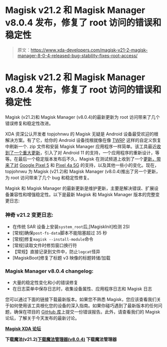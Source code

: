 # Magisk v21.2 和 Magisk Manager v8.0.4 发布，修复了 root 访问的错误和稳定性

> 原文：<https://www.xda-developers.com/magisk-v21-2-magisk-manager-8-0-4-released-bug-stability-fixes-root-access/>

# Magisk v21.2 和 Magisk Manager v8.0.4 发布，修复了 root 访问的错误和稳定性

Magisk (v21.2)和 Magisk Manager (v8.0.4)的最新更新为 root 访问带来了几个错误修复和稳定性改进。

XDA 资深公认开发者 topjohnwu 的 Magisk 无疑是 Android 设备最受欢迎的根解决方案。有了它，给你的 Android 设备找根就像在像 [TWRP](https://www.xda-developers.com/how-to-install-twrp/) 这样的自定义恢复中刷新一个. zip 文件和安装 Magisk Manager 应用程序一样简单。该工具最近[收到了一个重大更新](https://www.xda-developers.com/magisk-v21-magisk-manager-8-0-0-released-android-11-support-app-redesign/)，引入了对 Android 11 的支持，一个应用程序的重新设计，等等。在最后一个稳定版本发布后不久，Magisk 在测试频道上收到了一个[更新，带来了对](https://www.xda-developers.com/magisk-beta-v21-1-magisk-manager-v8-0-3-pixel-5-pixel-4a-5g/) [Google Pixel 5](https://www.xda-developers.com/tag/google-pixel-5/) 和 [Pixel 4a 5G](https://www.xda-developers.com/tag/google-pixel-4a5g/) 的支持，以及其他一些小的变化。现在，topjohnwu 为 Magisk (v21.2)和 Magisk Manager (v8.0.4)推出了另一个更新，为 root 访问带来了几个 bug 和稳定性修复。

Magisk 和 Magisk Manager 的最新更新是维护更新，主要是解决错误、扩展设备兼容性和增强稳定性。以下是最新 Magisk 和 Magisk Manager 版本的完整变更日志:

### 神奇 v21.2 变更日志:

*   在传统 SAR 设备上安装`system_root`后,[MagiskInit]检测 2SI
*   [常规]确保`post-fs-data`脚本不能阻塞超过 35 秒
*   [常规]修复`magisk --install-module`命令
*   [常规]读取文件时修剪窗口换行符
*   【常规】直接记录到文件中，防止`logcat`怪异
*   [MagiskBoot]修复了标题 v3 映像的标题转储/加载

### Magisk Manager v8.0.4 changelog:

*   大量的稳定性变化和小的错误修复
*   在日志菜单中保存日志时，收集设备属性、应用程序日志和 Magisk 日志

您可以通过下面的链接下载最新版本。如果您不熟悉 Magisk，您应该查看我们关于如何使用该工具根化您的设备的深入指南。如果你碰巧遇到了最新版本的任何问题，确保在项目的 [GitHub 库](https://github.com/topjohnwu/Magisk/issues)上提交一份错误报告。此外，请查看我们的 Magisk 论坛，了解关于今天发布的最新讨论。

[**Magisk XDA 论坛**](https://forum.xda-developers.com/f/magisk.5903/)

**下载魔法(v21.2)[下载魔法管理器(v8.0.4)](https://github.com/topjohnwu/Magisk/releases/tag/manager-v8.0.4) 下载魔法管理器**